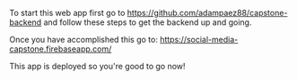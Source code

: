 To start this web app first go to https://github.com/adampaez88/capstone-backend and follow these steps to get the backend up and going. 

Once you have accomplished this go to: https://social-media-capstone.firebaseapp.com/

This app is deployed so you're good to go now!
